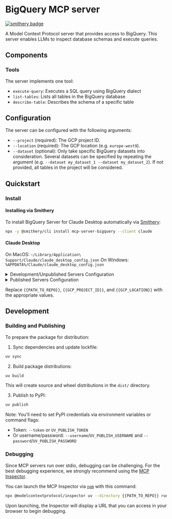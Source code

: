 # BigQuery MCP server

[![smithery badge](https://smithery.ai/badge/mcp-server-bigquery)](https://smithery.ai/server/mcp-server-bigquery)

A Model Context Protocol server that provides access to BigQuery. This server enables LLMs to inspect database schemas and execute queries.

## Components

### Tools

The server implements one tool:

- `execute-query`: Executes a SQL query using BigQuery dialect
- `list-tables`: Lists all tables in the BigQuery database
- `describe-table`: Describes the schema of a specific table

## Configuration

The server can be configured with the following arguments:

- `--project` (required): The GCP project ID.
- `--location` (required): The GCP location (e.g. `europe-west9`).
- `--dataset` (optional): Only take specific BigQuery datasets into consideration. Several datasets can be specified by repeating the argument (e.g. `--dataset my_dataset_1 --dataset my_dataset_2`). If not provided, all tables in the project will be considered.

## Quickstart

### Install

#### Installing via Smithery

To install BigQuery Server for Claude Desktop automatically via [Smithery](https://smithery.ai/server/mcp-server-bigquery):

```bash
npx -y @smithery/cli install mcp-server-bigquery --client claude
```

#### Claude Desktop

On MacOS: `~/Library/Application\ Support/Claude/claude_desktop_config.json`
On Windows: `%APPDATA%/Claude/claude_desktop_config.json`

<details>
  <summary>Development/Unpublished Servers Configuration</summary>
  ```
  "mcpServers": {
    "bigquery": {
      "command": "uv",
      "args": [
        "--directory",
        "{{PATH_TO_REPO}}",
        "run",
        "mcp-server-bigquery",
        "--project",
        "{{GCP_PROJECT_ID}}",
        "--location",
        "{{GCP_LOCATION}}"
      ]
    }
  }
  ```
</details>

<details>
  <summary>Published Servers Configuration</summary>
  ```
  "mcpServers": {
    "bigquery": {
      "command": "uvx",
      "args": [
        "mcp-server-bigquery",
        "--project",
        "{{GCP_PROJECT_ID}}",
        "--location",
        "{{GCP_LOCATION}}"
      ]
    }
  }
  ```
</details>

Replace `{{PATH_TO_REPO}}`, `{{GCP_PROJECT_ID}}`, and `{{GCP_LOCATION}}` with the appropriate values.

## Development

### Building and Publishing

To prepare the package for distribution:

1. Sync dependencies and update lockfile:

```bash
uv sync
```

2. Build package distributions:

```bash
uv build
```

This will create source and wheel distributions in the `dist/` directory.

3. Publish to PyPI:

```bash
uv publish
```

Note: You'll need to set PyPI credentials via environment variables or command flags:

- Token: `--token` or `UV_PUBLISH_TOKEN`
- Or username/password: `--username`/`UV_PUBLISH_USERNAME` and `--password`/`UV_PUBLISH_PASSWORD`

### Debugging

Since MCP servers run over stdio, debugging can be challenging. For the best debugging
experience, we strongly recommend using the [MCP Inspector](https://github.com/modelcontextprotocol/inspector).

You can launch the MCP Inspector via [`npm`](https://docs.npmjs.com/downloading-and-installing-node-js-and-npm) with this command:

```bash
npx @modelcontextprotocol/inspector uv --directory {{PATH_TO_REPO}} run mcp-server-bigquery
```

Upon launching, the Inspector will display a URL that you can access in your browser to begin debugging.
